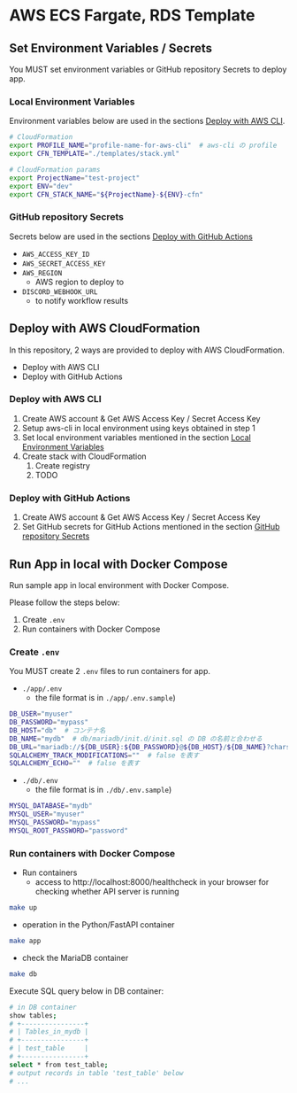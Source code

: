 # AWS ECS Fargate, RDS Template

## Set Environment Variables / Secrets

You MUST set environment variables or GitHub repository Secrets to deploy app.

### Local Environment Variables

Environment variables below are used in the sections [Deploy with AWS CLI](#deploy-with-aws-cli).

```sh
# CloudFormation
export PROFILE_NAME="profile-name-for-aws-cli"  # aws-cli の profile
export CFN_TEMPLATE="./templates/stack.yml"

# CloudFormation params
export ProjectName="test-project"
export ENV="dev"
export CFN_STACK_NAME="${ProjectName}-${ENV}-cfn"
```

### GitHub repository Secrets

Secrets below are used in the sections [Deploy with GitHub Actions](#deploy-with-github-actions)

- `AWS_ACCESS_KEY_ID`
- `AWS_SECRET_ACCESS_KEY`
- `AWS_REGION`
  - AWS region to deploy to
- `DISCORD_WEBHOOK_URL`
  - to notify workflow results

## Deploy with AWS CloudFormation

In this repository, 2 ways are provided to deploy with AWS CloudFormation.

- Deploy with AWS CLI
- Deploy with GitHub Actions

### Deploy with AWS CLI

1. Create AWS account & Get AWS Access Key / Secret Access Key
2. Setup aws-cli in local environment using keys obtained in step 1
3. Set local environment variables mentioned in the section [Local Environment Variables](#local-environment-variables)
4. Create stack with CloudFormation
   1. Create registry
   2. TODO

### Deploy with GitHub Actions

1. Create AWS account & Get AWS Access Key / Secret Access Key
2. Set GitHub secrets for GitHub Actions mentioned in the section [GitHub repository Secrets](#github-repository-secrets)

## Run App in local with Docker Compose

Run sample app in local environment with Docker Compose.

Please follow the steps below:

1. Create `.env`
2. Run containers with Docker Compose

### Create `.env`

You MUST create 2 `.env` files to run containers for app.

- `./app/.env`
  - the file format is in `./app/.env.sample`)

```sh
DB_USER="myuser"
DB_PASSWORD="mypass"
DB_HOST="db"  # コンテナ名
DB_NAME="mydb"  # db/mariadb/init.d/init.sql の DB の名前と合わせる
DB_URL="mariadb://${DB_USER}:${DB_PASSWORD}@${DB_HOST}/${DB_NAME}?charset=utf8"
SQLALCHEMY_TRACK_MODIFICATIONS=""  # false を表す
SQLALCHEMY_ECHO=""  # false を表す
```

- `./db/.env`
  - the file format is in `./db/.env.sample`)

```sh
MYSQL_DATABASE="mydb"
MYSQL_USER="myuser"
MYSQL_PASSWORD="mypass"
MYSQL_ROOT_PASSWORD="password"
```

### Run containers with Docker Compose

- Run containers
  - access to http://localhost:8000/healthcheck in your browser for checking whether API server is running

```sh
make up
```

- operation in the Python/FastAPI container

```sh
make app
```

- check the MariaDB container

```sh
make db
```

Execute SQL query below in DB container:

```sh
# in DB container
show tables;
# +----------------+
# | Tables_in_mydb |
# +----------------+
# | test_table     |
# +----------------+
select * from test_table;
# output records in table 'test_table' below
# ...
```
